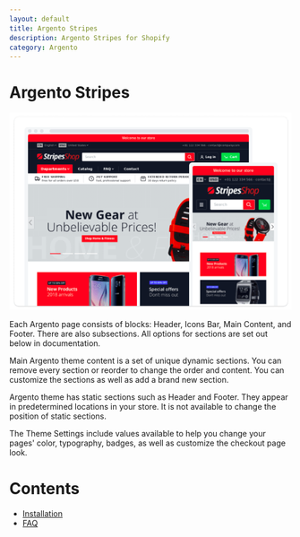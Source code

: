```yaml
---
layout: default
title: Argento Stripes
description: Argento Stripes for Shopify
category: Argento
---
```


# Argento Stripes

![Argento Stripes for Shopify](/images/shopify/argento-stripes.png)

Each Argento page consists of blocks: Header, Icons Bar, Main Content, and Footer. There are also subsections. All options for sections are set out below in documentation.  

Main Argento theme content is a set of unique dynamic sections. You can remove every section or reorder to change the order and content. You can customize the sections as well as add a brand new section. 
 
Argento theme has static sections such as Header and Footer. They appear in predetermined locations in your store. It is not available to change the position of static sections.

The Theme Settings include values available to help you change your pages' color, typography, badges, as well as customize the checkout page look.


# Contents

 -  [Installation](/shopify/argento/installation/)
 -  [FAQ](faq/)
